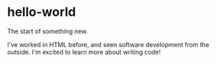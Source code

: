 # hello-world
The start of something new.

I've worked in HTML before, and seen software development from the outside.
I'm excited to learn more about writing code!
